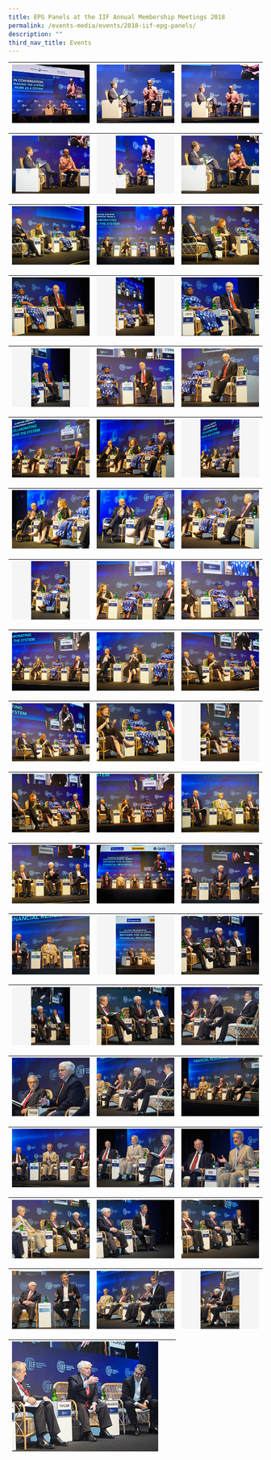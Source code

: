 ```yaml
---
title: EPG Panels at the IIF Annual Membership Meetings 2018
permalink: /events-media/events/2018-iif-epg-panels/
description: ""
third_nav_title: Events
---
```

| ![IIF photo](/images/Events%20Media/IIF/20181012_103725.jpg)| ![IIF photo](/images/Events%20Media/IIF/20181012_103749.jpg)| ![IIF photo](/images/Events%20Media/IIF/20181012_103847.jpg)|
| -------- | -------- | -------- |

| ![IIF photo](/images/Events%20Media/IIF/MRC03245.jpg)| ![IIF photo](/images/Events%20Media/IIF/MRC03247.jpg)| ![IIF photo](/images/Events%20Media/IIF/MRC03249.jpg)|
| -------- | -------- | -------- |

| ![IIF photo](/images/Events%20Media/IIF/MRC03256.jpg)| ![IIF photo](/images/Events%20Media/IIF/MRC03257.jpg)| ![IIF photo](/images/Events%20Media/IIF/MRC03260.jpg)|
| -------- | -------- | -------- |

| ![IIF photo](/images/Events%20Media/IIF/MRC03261.jpg)| ![IIF photo](/images/Events%20Media/IIF/MRC03262.jpg)| ![IIF photo](/images/Events%20Media/IIF/MRC03263.jpg)|
| -------- | -------- | -------- |

| ![IIF photo](/images/Events%20Media/IIF/MRC03264.jpg)| ![IIF photo](/images/Events%20Media/IIF/MRC03266.jpg)| ![IIF photo](/images/Events%20Media/IIF/MRC03268.jpg)|
| -------- | -------- | -------- |

| ![IIF photo](/images/Events%20Media/IIF/MRC03269.jpg)| ![IIF photo](/images/Events%20Media/IIF/MRC03270.jpg)| ![IIF photo](/images/Events%20Media/IIF/MRC03271.jpg)|
| -------- | -------- | -------- |

| ![IIF photo](/images/Events%20Media/IIF/MRC03275.jpg)| ![IIF photo](/images/Events%20Media/IIF/MRC03277.jpg)| ![IIF photo](/images/Events%20Media/IIF/MRC03279.jpg)|
| -------- | -------- | -------- |

| ![IIF photo](/images/Events%20Media/IIF/MRC03280.jpg)| ![IIF photo](/images/Events%20Media/IIF/MRC03281.jpg)| ![IIF photo](/images/Events%20Media/IIF/MRC03283.jpg)|
| -------- | -------- | -------- |

| ![IIF photo](/images/Events%20Media/IIF/MRC03291.jpg)| ![IIF photo](/images/Events%20Media/IIF/MRC03292.jpg)| ![IIF photo](/images/Events%20Media/IIF/MRC03294.jpg)|
| -------- | -------- | -------- |

| ![IIF photo](/images/Events%20Media/IIF/MRC03295.jpg)| ![IIF photo](/images/Events%20Media/IIF/MRC03296.jpg)| ![IIF photo](/images/Events%20Media/IIF/MRC03297.jpg)|
| -------- | -------- | -------- |

| ![IIF photo](/images/Events%20Media/IIF/MRC03298.jpg)| ![IIF photo](/images/Events%20Media/IIF/MRC03299.jpg)| ![IIF photo](/images/Events%20Media/IIF/MRC03309.jpg)|
| -------- | -------- | -------- |

| ![IIF photo](/images/Events%20Media/IIF/MRC03310.jpg)| ![IIF photo](/images/Events%20Media/IIF/MRC03317.jpg)| ![IIF photo](/images/Events%20Media/IIF/MRC03320.jpg)|
| -------- | -------- | -------- |

| ![IIF photo](/images/Events%20Media/IIF/MRC03321.jpg)| ![IIF photo](/images/Events%20Media/IIF/MRC03323.jpg)| ![IIF photo](/images/Events%20Media/IIF/MRC03324.jpg)|
| -------- | -------- | -------- |

| ![IIF photo](/images/Events%20Media/IIF/MRC03326.jpg)| ![IIF photo](/images/Events%20Media/IIF/MRC03327.jpg)| ![IIF photo](/images/Events%20Media/IIF/MRC03330.jpg)|
| -------- | -------- | -------- |

| ![IIF photo](/images/Events%20Media/IIF/MRC03331.jpg)| ![IIF photo](/images/Events%20Media/IIF/MRC03332.jpg)| ![IIF photo](/images/Events%20Media/IIF/MRC03333.jpg)|
| -------- | -------- | -------- |

| ![IIF photo](/images/Events%20Media/IIF/MRC03334.jpg)| ![IIF photo](/images/Events%20Media/IIF/MRC03337.jpg)| ![IIF photo](/images/Events%20Media/IIF/MRC03338.jpg)|
| -------- | -------- | -------- |

| ![IIF photo](/images/Events%20Media/IIF/MRC03343.jpg)| ![IIF photo](/images/Events%20Media/IIF/MRC03344.jpg)| ![IIF photo](/images/Events%20Media/IIF/MRC03345.jpg)|
| -------- | -------- | -------- |

| ![IIF photo](/images/Events%20Media/IIF/MRC03350.jpg)| ![IIF photo](/images/Events%20Media/IIF/MRC03351.jpg)| ![IIF photo](/images/Events%20Media/IIF/MRC03352.jpg)|
| -------- | -------- | -------- |

| ![IIF photo](/images/Events%20Media/IIF/MRC03373.jpg)|||
| -------- | -------- | -------- |
